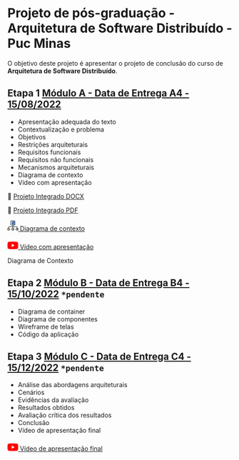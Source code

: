 # Projeto de pós-graduação - Arquitetura de Software Distribuído - Puc Minas

O objetivo deste projeto é apresentar o projeto de conclusão do curso de **Arquitetura de Software Distribuído**.

## **Etapa 1** [Módulo A - Data de Entrega A4 - 15/08/2022](https://pucminas.instructure.com/courses/64585/assignments/505763)

- Apresentação adequada do texto
- Contextualização e problema
- Objetivos
- Restrições arquiteturais
- Requisitos funcionais
- Requisitos não funcionais
- Mecanismos arquiteturais
- Diagrama de contexto
- Vídeo com apresentação

:memo: [Projeto Integrado DOCX](./etapa-01/projeto-integrado-aisoftware-tracker.docx)

:page_facing_up: [Projeto Integrado PDF](./etapa-01/projeto-integrado-aisoftware-tracker.pdf)

[![diagrama de contexto](./etapa-01/img/diagrama-contexto.png) Diagrama de contexto](./etapa-01/diagrama-contexto.drawio)

[![Assistir vídeo](./etapa-01/img/youtube.png) Vídeo com apresentação](#)

Diagrama de Contexto


## **Etapa 2** [Módulo B - Data de Entrega B4 - 15/10/2022](https://pucminas.instructure.com/courses/64585/assignments/505764) `*pendente`

- Diagrama de container
- Diagrama de componentes
- Wireframe de telas
- Código da aplicação


## **Etapa 3** [Módulo C - Data de Entrega C4 - 15/12/2022](https://pucminas.instructure.com/courses/64585/assignments/505766) `*pendente`

- Análise das abordagens arquiteturais
- Cenários
- Evidências da avaliação
- Resultados obtidos
- Avaliação crítica dos resultados
- Conclusão
- Vídeo de apresentação final

[![Assistir vídeo](./etapa-01/img/youtube.png) Vídeo de apresentação final](#)
